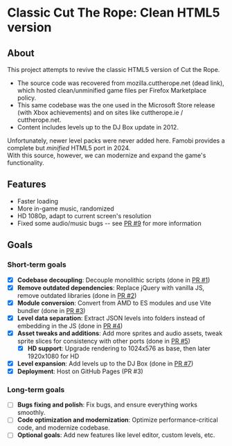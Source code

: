 # Classic Cut The Rope: Clean HTML5 version

## About

This project attempts to revive the classic HTML5 version of Cut the Rope.  

- The source code was recovered from mozilla.cuttherope.net (dead link), which hosted clean/unminified game files per Firefox Marketplace policy.  
- This same codebase was the one used in the Microsoft Store release (with Xbox achievements) and on sites like cuttherope.ie / cuttherope.net.  
- Content includes levels up to the DJ Box update in 2012.  

Unfortunately, newer level packs were never added here. Famobi provides a complete but *minified* HTML5 port in 2024.  
With this source, however, we can modernize and expand the game's functionality.

## Features

- Faster loading
- More in-game music, randomized
- HD 1080p, adapt to current screen's resolution
- Fixed some audio/music bugs -- see [PR #9](https://github.com/yell0wsuit/cuttherope-cleanhtml5/pull/9) for more information

## Goals

### Short-term goals

- [x] **Codebase decoupling**: Decouple monolithic scripts (done in [PR #1](https://github.com/yell0wsuit/cuttherope-cleanhtml5/pull/1))
- [x] **Remove outdated dependencies**: Replace jQuery with vanilla JS, remove outdated libraries (done in [PR #2](https://github.com/yell0wsuit/cuttherope-cleanhtml5/pull/2))
- [x] **Module conversion**: Convert from AMD to ES modules and use Vite bundler (done in [PR #3](https://github.com/yell0wsuit/cuttherope-cleanhtml5/pull/3))
- [x] **Level data separation**: Extract JSON levels into folders instead of embedding in the JS  (done in [PR #4](https://github.com/yell0wsuit/cuttherope-cleanhtml5/pull/4))
- [x] **Asset tweaks and additions**: Add more sprites and audio assets, tweak sprite slices for consistency with other ports (done in [PR #5](https://github.com/yell0wsuit/cuttherope-cleanhtml5/pull/5))
  - [x] **HD support**: Upgrade rendering to 1024x576 as base, then later 1920x1080 for HD 
- [x] **Level expansion**: Add levels up to the DJ Box (done in [PR #7](https://github.com/yell0wsuit/cuttherope-cleanhtml5/pull/7))
- [x] **Deployment**: Host on GitHub Pages (PR #3)

### Long-term goals
- [ ] **Bugs fixing and polish**: Fix bugs, and ensure everything works smoothly.
- [ ] **Code optimization and modernization**: Optimize performance-critical code, and modernize codebase.
- [ ] **Optional goals**: Add new features like level editor, custom levels, etc.
